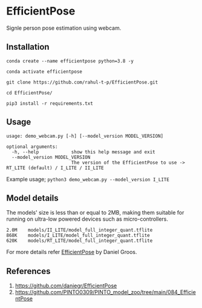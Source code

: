 # EfficientPose

Signle person pose estimation using webcam.

## Installation
```conda create --name efficientpose python=3.8 -y```

```conda activate efficientpose```

```git clone https://github.com/rahul-t-p/EfficientPose.git```

```cd EfficientPose/```

```pip3 install -r requirements.txt```

## Usage
```
usage: demo_webcam.py [-h] [--model_version MODEL_VERSION]

optional arguments:
  -h, --help            show this help message and exit
  --model_version MODEL_VERSION
                        The version of the EfficientPose to use -> RT_LITE (default) / I_LITE / II_LITE
```
Example usage;
```python3 demo_webcam.py --model_version I_LITE```

## Model details

The models' size is less than or equal to 2MB, making them suitable for running on ultra-low powered devices such as micro-controllers.
```
2.0M	models/II_LITE/model_full_integer_quant.tflite
868K	models/I_LITE/model_full_integer_quant.tflite
620K	models/RT_LITE/model_full_integer_quant.tflite
```
For more details refer [EfficientPose](https://github.com/daniegr/EfficientPose) by Daniel Groos.

## References
1. https://github.com/daniegr/EfficientPose
2. https://github.com/PINTO0309/PINTO_model_zoo/tree/main/084_EfficientPose
